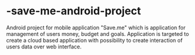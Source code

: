 # -save-me-android-project
Android project for mobile application "Save.me" which is application for management of users money, budget and goals. Application is targeted to create a cloud based application with possibility to create interaction of users data over web interface.
